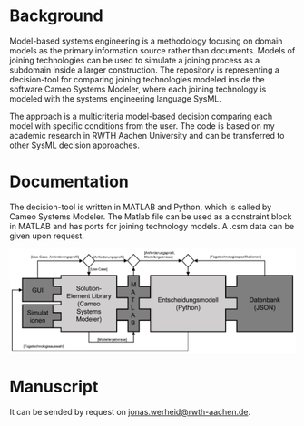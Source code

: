 # Background

Model-based systems engineering is a methodology focusing on domain models as the primary information source rather than documents. Models of joining technologies can be used to simulate a joining process as a subdomain inside a larger construction. The repository is representing a decision-tool for comparing joining technologies modeled inside the software Cameo Systems Modeler, where each joining technology is modeled with the systems engineering language SysML.

The approach is a multicriteria model-based decision comparing each model with specific conditions from the user. The code is based on my academic research in RWTH Aachen University and can be transferred to other SysML decision approaches. 

# Documentation

The decision-tool is written in MATLAB and Python, which is called by Cameo Systems Modeler. The Matlab file can be used as a constraint block in MATLAB and has ports for joining technology models. A .csm data can be given upon request.

![graph](software_architecture.png)

# Manuscript 

It can be sended by request on jonas.werheid@rwth-aachen.de.
